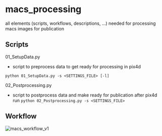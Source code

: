 # macs_processing
all elements (scripts, workflows, descriptions, ...) needed for processing macs images for publication

## Scripts
01_SetupData.py
* script to preprocess data to get ready for processing in pix4d

`python 01_SetupData.py -s <SETTINGS_FILE> [-l]`


02_Postprocessing.py
* script to postprocess data and make ready for publication after pix4d run
`python 02_Postprocessing.py -s <SETTINGS_FILE>`

## Workflow
![macs_workflow_v1](https://user-images.githubusercontent.com/40014163/148205796-97045090-e266-48f8-b357-7eaaa8d41b9f.png)
